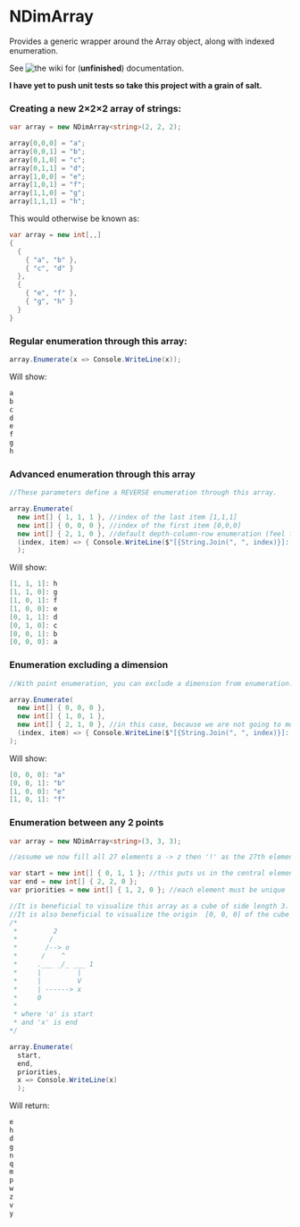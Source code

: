 # NDimArray
Provides a generic wrapper around the Array object, along with indexed enumeration.

See ![the wiki](https://github.com/SpencerAWill/NDimArray/wiki) for (**unfinished**) documentation.


**I have yet to push unit tests so take this project with a grain of salt.**


### Creating a new 2×2×2 array of strings:
```C#
var array = new NDimArray<string>(2, 2, 2);

array[0,0,0] = "a";
array[0,0,1] = "b";
array[0,1,0] = "c";
array[0,1,1] = "d";
array[1,0,0] = "e";
array[1,0,1] = "f";
array[1,1,0] = "g";
array[1,1,1] = "h";
```

This would otherwise be known as:
```C#
var array = new int[,,]
{
  {
    { "a", "b" },
    { "c", "d" }
  },
  {
    { "e", "f" },
    { "g", "h" }
  }
}
```

### Regular enumeration through this array:
```C#
array.Enumerate(x => Console.WriteLine(x));
```
Will show:
```C#
a
b
c
d
e
f
g
h
```


### Advanced enumeration through this array
```C#
//These parameters define a REVERSE enumeration through this array.

array.Enumerate(
  new int[] { 1, 1, 1 }, //index of the last item [1,1,1]
  new int[] { 0, 0, 0 }, //index of the first item [0,0,0]
  new int[] { 2, 1, 0 }, //default depth-column-row enumeration (feel free to experiment with distinct priority lists
  (index, item) => { Console.WriteLine($"[{String.Join(", ", index)}]: { item }"); } //action on each item
  );
```
Will show:
```C#
[1, 1, 1]: h
[1, 1, 0]: g
[1, 0, 1]: f
[1, 0, 0]: e
[0, 1, 1]: d
[0, 1, 0]: c
[0, 0, 1]: b
[0, 0, 0]: a
```

### Enumeration excluding a dimension
```C#
//With point enumeration, you can exclude a dimension from enumeration. I.e. enumerate through a 2D plane in a 3D array

array.Enumerate(
  new int[] { 0, 0, 0 },
  new int[] { 1, 0, 1 },
  new int[] { 2, 1, 0 }, //in this case, because we are not going to moving through dimension 1, this functions more like a { 2, 0 } priority list)
  (index, item) => { Console.WriteLine($"[{String.Join(", ", index)}]: { item }"); } //action on each item
);
```
Will show:
```C#
[0, 0, 0]: "a"
[0, 0, 1]: "b"
[1, 0, 0]: "e"
[1, 0, 1]: "f"
```

### Enumeration between any 2 points
```C#
var array = new NDimArray<string>(3, 3, 3); 

//assume we now fill all 27 elements a -> z then '!' as the 27th element

var start = new int[] { 0, 1, 1 }; //this puts us in the central element of the top of the cube
var end = new int[] { 2, 2, 0 };
var priorities = new int[] { 1, 2, 0 }; //each element must be unique

//It is beneficial to visualize this array as a cube of side length 3.
//It is also beneficial to visualize the origin  [0, 0, 0] of the cube as the front top left of the cube, with dimension 0 extending down, dimension 1 extending right, and dimension 2 extending into the page.
/*
 *         2
 *        /
 *       /--> o
 *      /    ^
 *     .___ _/_ ___ 1
 *     |         |
 *     |         V
 *     | ------> x
 *     0
 *
 * where 'o' is start
 * and 'x' is end
*/

array.Enumerate(
  start,
  end,
  priorities,
  x => Console.WriteLine(x)
  );
```

Will return:
```C#
e
h
d
g
n
q
m
p
w
z
v
y
